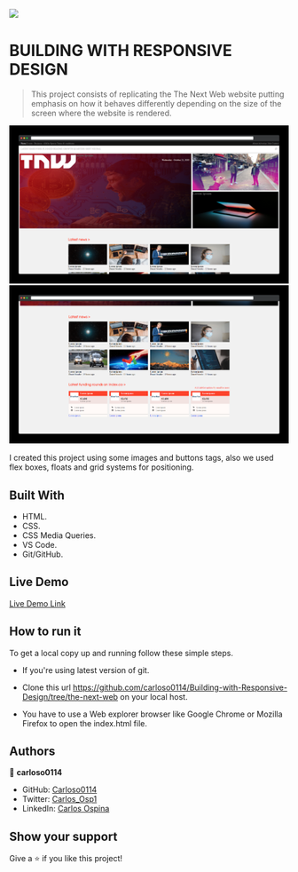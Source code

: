 ![](https://img.shields.io/badge/Microverse-blueviolet)

# BUILDING WITH RESPONSIVE DESIGN

> This project consists of replicating the The Next Web website putting emphasis on how it behaves differently depending on the size of the screen where the website is rendered.

![screenshot](./assets/preview/app_screenshot.png)
![screenshot](./assets/preview/app_screenshot2.png)

I created this project using some images and buttons tags, also we used flex boxes, floats and grid systems for positioning.


## Built With

- HTML.
- CSS.
- CSS Media Queries.
- VS Code.
- Git/GitHub.



## Live Demo

[Live Demo Link](https://rawcdn.githack.com/carloso0114/Building-with-Responsive-Design/fa3b9ccdd9d29deecc1dd844e0a39199d621517d/index.html)



## How to run it

To get a local copy up and running follow these simple steps.


* If you're using latest version of git.

* Clone this url https://github.com/carloso0114/Building-with-Responsive-Design/tree/the-next-web on your local host.

* You have to use a Web explorer browser like Google Chrome or Mozilla Firefox to open the index.html file.


## Authors

👤 **carloso0114**

- GitHub: [Carloso0114](https://github.com/carloso0114)
- Twitter: [Carlos_Osp1](https://twitter.com/Carlos_Osp1)
- LinkedIn: [Carlos Ospina](https://www.linkedin.com/in/carlos-ospina-242b831a6/)

## Show your support

Give a ⭐️ if you like this project!
